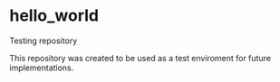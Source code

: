 # hello_world
Testing repository

This repository was created to be used as a test enviroment for future implementations.

